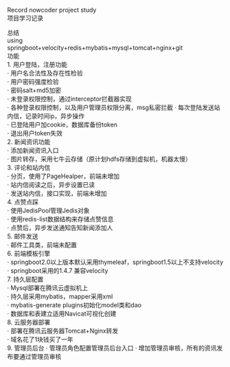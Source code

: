 Record nowcoder project study   
项目学习记录  

总结  
  using  
    springboot+velocity+redis+mybatis+mysql+tomcat+nginx+git  
  功能  
    1. 用户登陆，注册功能  
      · 用户名合法性及存在性检验  
      · 用户密码强度检验  
      · 密码salt+md5加密  
      · 未登录权限控制，通过interceptor拦截器实现  
      · 各种登录权限控制，以及用户管理员权限分离，msg私密拦截
      · 每次登陆发送站内信，记录时间ip，异步操作  
      · 已登陆用户加cookie，数据库备份token  
      · 退出用户token失效  
    2. 新闻资讯功能  
      · 添加新闻资讯入口  
      · 图片转存，采用七牛云存储（原计划hdfs存储到虚拟机，机器太慢）  
    3. 评论和站内信  
      · 分页，使用了PageHealper，前端未增加  
      · 站内信阅读之后，异步设置已读  
      · 发送站内信，接口实现，前端未增加  
    4. 点赞点踩  
      · 使用JedisPool管理Jedis对象  
      · 使用redis-list数据结构来存储点赞信息  
      · 点赞后，异步发送通知告知新闻添加人  
    5. 邮件发送  
      · 邮件工具类，前端未配置  
    6. 前端模板引擎  
      · springboot2.0以上版本默认采用thymeleaf，springboot1.5以上不支持velocity  
      · springboot采用的1.4.7 兼容velocity  
    7. 持久层配置  
      · Mysql部署在腾讯云虚拟机上  
      · 持久层采用mybatis，mapper采用xml  
      · mybatis-generate plugins初始化model类和dao  
      · 数据库和表建立适用Navicat可视化创建  
    8. 云服务器部署  
      · 部署在腾讯云服务器Tomcat+Nginx转发  
      · 域名花了1块钱买了一年  
    9. 管理员后台
      · 管理员角色配置管理员后台入口
      · 增加管理员审核，所有的资讯发布要通过管理员审核

